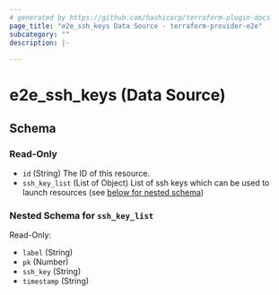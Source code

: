 ```yaml
---
# generated by https://github.com/hashicorp/terraform-plugin-docs
page_title: "e2e_ssh_keys Data Source - terraform-provider-e2e"
subcategory: ""
description: |-
  
---
```


# e2e_ssh_keys (Data Source)





<!-- schema generated by tfplugindocs -->
## Schema

### Read-Only

- `id` (String) The ID of this resource.
- `ssh_key_list` (List of Object) List of ssh keys which can be used to launch resources (see [below for nested schema](#nestedatt--ssh_key_list))

<a id="nestedatt--ssh_key_list"></a>
### Nested Schema for `ssh_key_list`

Read-Only:

- `label` (String)
- `pk` (Number)
- `ssh_key` (String)
- `timestamp` (String)


